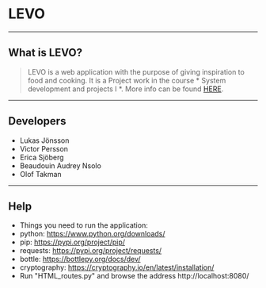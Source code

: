 # LEVO
---

## What is LEVO?

>LEVO is a web application with the purpose of giving inspiration to food and cooking. It is a Project work in the course * System development and projects I *. More info can be found [HERE](https://docs.google.com/presentation/d/1X_K6_ITrRrIUHdBpHvJVOe0FDB0DabjmPckYjUlQCns/edit?usp=sharing). 
---

## Developers

- Lukas Jönsson
- Victor Persson
- Erica Sjöberg
- Beaudouin Audrey Nsolo
- Olof Takman
---

## Help

- Things you need to run the application:
- python: https://www.python.org/downloads/
- pip: https://pypi.org/project/pip/
- requests: https://pypi.org/project/requests/
- bottle: https://bottlepy.org/docs/dev/
- cryptography: https://cryptography.io/en/latest/installation/
- Run "HTML_routes.py" and browse the address http://localhost:8080/